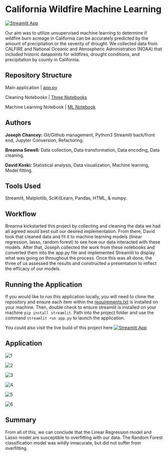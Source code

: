# California Wildfire Machine Learning 

[![Streamlit App](https://static.streamlit.io/badges/streamlit_badge_black_white.svg)](https://share.streamlit.io/josephchancey/ca-wildfire-ml/main/app.py)

Our aim was to utilize unsupervised machine learning to determine if wildfire burn acreage in California can be accurately predicted by the amount of precipitation or the severity of drought. We collected data from CALFIRE and National Oceanic and Atmospheric Administration (NOAA) that included historic datapoints for wildfires, drought conditions, and precipitation by county in California.

## Repository Structure

Main application | [app.py](app.py)

Cleaning Notebooks | [Three Notebooks](/data)

Machine Learning Notebook | [ML Notebook](/data/clean/Preprocessing-&-Machine-Learning.ipynb)

## Authors

**Joseph Chancey:** Git/Github management, Python3 Streamlit back/front end, Jupyter Conversion, Refactoring.

**Breanna Sewell:** Data collection, Data transformation, Data encoding, Data cleaning.

**David Koski:** Statistical analysis, Data visualization, Machine learning, Model fitting.

## Tools Used

Streamlit, Matplotlib, SciKitLearn, Pandas, HTML, & numpy.

## Workflow

Breanna kickstarted this project by collecting and cleaning the data we had all agreed would best suit our desired implementation. From there, David took that cleaned data and fit it to machine learning models (linear regression, lasso, random forest) to see how our data interacted with these models. After that, Joseph collected the work from these notebooks and converted them into the app.py file and implemented Streamlit to display what was going on throughout the process. Once this was all done, the three of us assessed the results and constructed a presentation to reflect the efficacy of our models.

## Running the Application

If you would like to run this application locally, you will need to clone the repository and ensure each item within the [requirements.txt](requirements.txt) is installed on your machine. Then, double check to ensure streamlit is installed on your machine `pip install streamlit`. Path into the project folder and use the command `streamlit run app.py` to launch the application. 

You could also visit the live build of this project here  [![Streamlit App](https://static.streamlit.io/badges/streamlit_badge_black_white.svg)](https://share.streamlit.io/josephchancey/ca-wildfire-ml/main/app.py)

## Application

![1](https://i.imgur.com/pV3NE2a.png)

![2](https://i.imgur.com/iaoCbwJ.png)

![3](https://i.imgur.com/4DLLQSg.png)

![4](https://i.imgur.com/bXfQpyj.png)

![5](https://i.imgur.com/VsT8Qq4.png)

![6](https://i.imgur.com/xZYpbnf.png)


## Summary 

From all of this, we can conclude that the Linear Regression model and Lasso model are susceptible to overfitting with our data. The Random Forest classification model was wildly innacurate, but did not suffer from overfitting.
